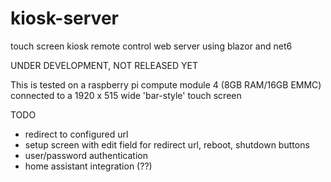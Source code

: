 # kiosk-server

touch screen kiosk remote control web server using blazor and net6

UNDER DEVELOPMENT, NOT RELEASED YET

This is tested on a raspberry pi compute module 4 (8GB RAM/16GB EMMC) connected to a 1920 x 515 wide 'bar-style' touch screen


TODO

- redirect to configured url
- setup screen with edit field for redirect url, reboot, shutdown buttons
- user/password authentication
- home assistant integration (??)
